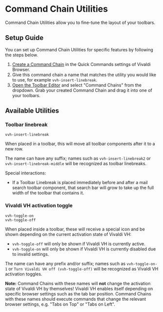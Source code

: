 # Command Chain Utilities

Command Chain Utilities allow you to fine-tune the layout of your toolbars.

## Setup Guide

You can set up Command Chain Utilities for specific features by following the steps below.

1. [Create a Command Chain](https://help.vivaldi.com/desktop/shortcuts/command-chains/#Create_a_Command_Chain) in the Quick Commands settings of Vivaldi Browser.
2. Give this command chain a name that matches the utility you would like to use, for example `vvh-insert-linebreak`.
3. [Open the Toolbar Editor](https://help.vivaldi.com/desktop/appearance-customization/edit-toolbars/#Customize_toolbars) and select "Command Chains" from the dropdown. Grab your created Command Chain and drag it into one of your toolbars.

## Available Utilities

### Toolbar linebreak

`vvh-insert-linebreak`

When placed in a toolbar, this will move all toolbar components after it to a new row.

The name can have any suffix; names such as `vvh-insert-linebreak2` or `vvh-insert-linebreak-middle` will be recognized as toolbar linebreaks.

Special interactions:

- If a Toolbar Linebreak is placed immediately before and after a mail search toolbar component, that search bar will grow to take up the full width of the toolbar that contains it.

### Vivaldi VH activation toggle

`vvh-toggle-on` \
`vvh-toggle-off`

When placed inside a toolbar, these will receive a special icon and be shown depending on the current activation state of Vivaldi VH:

- `vvh-toggle-off` will only be shown if Vivaldi VH is currently active.
- `vvh-toggle-on` will only be shown if Vivaldi VH is currently disabled due to invalid settings.

The name can have any prefix and/or suffix; names such as `vvh-toggle-on-1` or `Turn Vivaldi VH off (vvh-toggle-off)` will be recognized as Vivaldi VH activation toggles.

**Note:** Command Chains with these names will **not** change the activation state of Vivaldi VH by themselves! Vivaldi VH enables itself depending on specific browser settings such as the tab bar position. Command Chains with these names should execute commands that change the relevant browser settings, e.g. "Tabs on Top" or "Tabs on Left".
